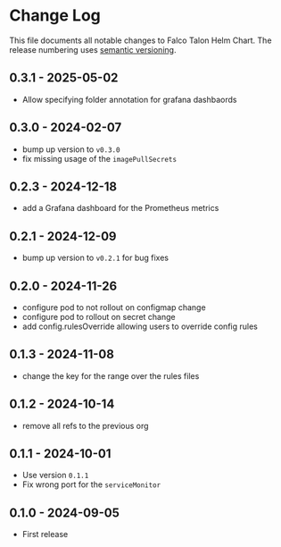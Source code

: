 # Change Log

This file documents all notable changes to Falco Talon Helm Chart. The release
numbering uses [semantic versioning](http://semver.org).

## 0.3.1 - 2025-05-02

- Allow specifying folder annotation for grafana dashbaords

## 0.3.0 - 2024-02-07

- bump up version to `v0.3.0`
- fix missing usage of the `imagePullSecrets`

## 0.2.3 - 2024-12-18

- add a Grafana dashboard for the Prometheus metrics 

## 0.2.1 - 2024-12-09

- bump up version to `v0.2.1` for bug fixes

## 0.2.0 - 2024-11-26
- configure pod to not rollout on configmap change
- configure pod to rollout on secret change
- add config.rulesOverride allowing users to override config rules

## 0.1.3 - 2024-11-08

- change the key for the range over the rules files

## 0.1.2 - 2024-10-14

- remove all refs to the previous org

## 0.1.1 - 2024-10-01

- Use version `0.1.1`
- Fix wrong port for the `serviceMonitor`

## 0.1.0 - 2024-09-05

- First release
